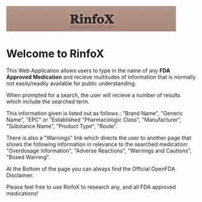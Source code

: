 ![RinfoX](./Screenshot%202023-01-26%20at%202.34.38%20PM.png)


# Welcome to RinfoX

This Web Application allows users to type in the name of any **FDA Approved Medication** and recieve multitudes of information that is normally not easily/readily available for public understanding.

When prompted for a search, the user will recieve a number of results which include the searched term.

This information given is listed out as follows : 
"Brand Name",
"Generic Name",
"EPC" or "Established "Pharmacologic Class",
"Manufacturer",
"Substance Name",
"Product Type",
"Route".

There is also a "Warnings" link which directs the user to another page that shows the following information in relevance to the searched medication: 
"Overdosage Information",
"Adverse Reactions",
"Warnings and Cautions",
"Boxed Warning".


At the Bottom of the page you can always find the Official OpenFDA Disclaimer.

Please feel free to use RinfoX to research any, and all FDA approved medications!

